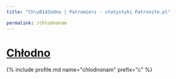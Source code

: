 ```yaml
---
title: "Ch\u0142odno | Patromierz - statystyki Patronite.pl"

permalink: /chlodnonam
---
```


# [Chłodno](https://patronite.pl/chlodnonam)

{% include profile.md name="chlodnonam" prefix="c" %}
